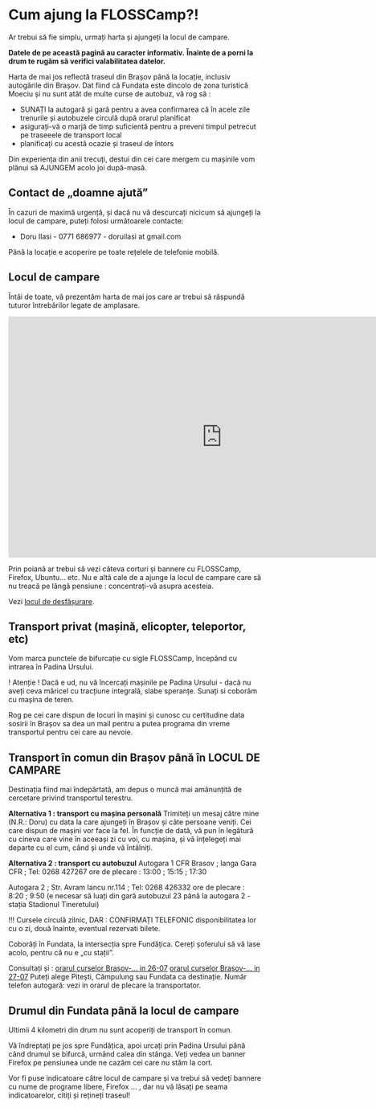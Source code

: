 Cum ajung la FLOSSCamp?!
=========================
Ar trebui să fie simplu, urmați harta și ajungeți la locul de campare.

__Datele de pe această pagină au caracter informativ.__
__Înainte de a porni la drum te rugăm să verifici valabilitatea datelor.__

Harta de mai jos reflectă traseul din Brașov până la locație, inclusiv autogările din Brașov.
Dat fiind că Fundata este dincolo de zona turistică Moeciu și nu sunt atât de multe curse de autobuz, vă rog să :
- SUNAȚI la autogară și gară pentru a avea confirmarea că în acele zile trenurile și autobuzele circulă după orarul planificat
- asigurați-vă o marjă de timp suficientă pentru a preveni timpul petrecut pe traseeele de transport local
- planificați cu acestă ocazie și traseul de întors

Din experiența din anii trecuți, destui din cei care mergem cu mașinile vom plănui să AJUNGEM acolo joi după-masă.


Contact de „doamne ajută”
-------------------------
În cazuri de maximă urgență, și dacă nu vă descurcați nicicum să ajungeți la locul de campare, puteți folosi următoarele contacte:

 * Doru Ilasi - 0771 686977 - doruilasi at gmail.com

Până la locație e acoperire pe toate rețelele de telefonie mobilă.


Locul de campare
----------------
Întâi de toate, vă prezentăm harta de mai jos care ar trebui să răspundă tuturor întrebărilor legate de amplasare.

<iframe width="850" height="480" frameborder="0" scrolling="no" marginheight="0" marginwidth="0" src="http://mapsengine.google.com/map/edit?mid=zEWdND497RkU.kNP527nuhRBo"></iframe>

Prin poiană ar trebui să vezi câteva corturi și bannere cu FLOSSCamp, Firefox, Ubuntu... etc.
Nu e altă cale de a ajunge la locul de campare care să nu treacă pe lângă pensiune : concentrați-vă asupra acesteia.

Vezi [locul de desfășurare](poze).


Transport privat (mașină, elicopter, teleportor, etc)
-----------------------------------------------------
Vom marca punctele de bifurcație cu sigle FLOSSCamp, începând cu intrarea în Padina Ursului.

! Atenție ! Dacă e ud, nu vă încercați mașinile pe Padina Ursului - dacă nu aveți ceva măricel cu tracțiune integrală, slabe speranțe.
Sunați si coborâm cu mașina de teren.

Rog pe cei care dispun de locuri în mașini și cunosc cu certitudine data sosirii în Brașov sa dea un mail pentru a putea programa din vreme transportul pentru cei care au nevoie.


Transport în comun din Brașov până în LOCUL DE CAMPARE
------------------------------------------------------

Destinația fiind mai îndepărtată, am depus o muncă mai amănunțită de cercetare privind transportul terestru.

__Alternativa 1 : transport cu mașina personală__
Trimiteți un mesaj către mine (N.R.: Doru) cu data la care ajungeți în Brașov și câte persoane veniți. Cei care dispun de mașini vor face la fel.
În funcție de dată, vă pun în legătură cu cineva care vine în aceeași zi cu voi, cu mașina, și vă înțelegeți mai departe cu el cum, când și unde vă întâlniți.

__Alternativa 2 : transport cu autobuzul__
Autogara 1 CFR Brasov ; langa Gara CFR ; Tel: 0268 427267
ore de plecare : 13:00 ; 15:15 ; 17:30

Autogara 2 ; Str. Avram Iancu nr.114 ; Tel: 0268 426332
ore de plecare : 8:20 ; 9:50
(e necesar să luați din gară autobuzul 23 până la autogara 2 - stația Stadionul Tineretului)

!!! Cursele circulă zilnic, DAR : CONFIRMAȚI TELEFONIC disponibilitatea lor cu o zi, două înainte, eventual rezervati bilete.

Coborâți în Fundata, la intersecția spre Fundățica. Cereți șoferului să vă lase acolo, pentru că nu e „cu stații”.

Consultați și :
<a href="http://www.autogari.ro/Transport/Brasov-Campulung_Muscel/141-72.aspx?zi=2012-07-26">orarul curselor Brașov-... in 26-07</a>
<a href="http://www.autogari.ro/Transport/Brasov-Campulung_Muscel/141-72.aspx?zi=2012-07-27">orarul curselor Brașov-... in 27-07</a>
Puteți alege Pitești, Câmpulung sau Fundata ca destinație.
Număr telefon autogară: vezi in orarul de plecare la transportator.


Drumul din Fundata până la locul de campare
-------------------------------------------
Ultimii 4 kilometri din drum nu sunt acoperiți de transport în comun.

Vă îndreptați pe jos spre Fundățica, apoi urcați prin Padina Ursului până când drumul se bifurcă, urmând calea din stânga.
Veți vedea un banner Firefox pe pensiunea unde ne cazăm cei care nu stăm la cort.

Vor fi puse indicatoare câtre locul de campare și va trebui să vedeți
bannere cu nume de programe libere, Firefox ... , dar nu vă lăsați pe seama indicatoarelor,
citiți și rețineți traseul!

